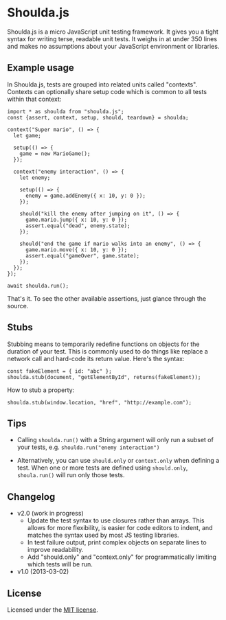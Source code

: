 Shoulda.js
==========
Shoulda.js is a micro JavaScript unit testing framework. It gives you a tight syntax for writing terse,
readable unit tests. It weighs in at under 350 lines and makes no assumptions about your JavaScript
environment or libraries.

Example usage
-------------
In Shoulda.js, tests are grouped into related units called "contexts". Contexts can optionally share setup
code which is common to all tests within that context:

    import * as shoulda from "shoulda.js";
    const {assert, context, setup, should, teardown} = shoulda;

    context("Super mario", () => {
      let game;

      setup(() => {
        game = new MarioGame();
      });

      context("enemy interaction", () => {
        let enemy;

        setup(() => {
          enemy = game.addEnemy({ x: 10, y: 0 });
        });

        should("kill the enemy after jumping on it", () => {
          game.mario.jump({ x: 10, y: 0 });
          assert.equal("dead", enemy.state);
        });

        should("end the game if mario walks into an enemy", () => {
          game.mario.move({ x: 10, y: 0 });
          assert.equal("gameOver", game.state);
        });
      });
    });

    await shoulda.run();

That's it. To see the other available assertions, just glance through the source.

Stubs
-----
Stubbing means to temporarily redefine functions on objects for the duration of your test. This is commonly
used to do things like replace a network call and hard-code its return value. Here's the syntax:

    const fakeElement = { id: "abc" };
    shoulda.stub(document, "getElementById", returns(fakeElement));

How to stub a property:

    shoulda.stub(window.location, "href", "http://example.com");

Tips
----

* Calling `shoulda.run()` with a String argument will only run a subset of your tests, e.g.
  `shoulda.run("enemy interaction")`

* Alternatively, you can use `should.only` or `context.only` when defining a test. When one or more
  tests are defined using `should.only`, `shoula.run()` will run only those tests.

Changelog
---------
* v2.0 (work in progress)
  * Update the test syntax to use closures rather than arrays. This allows for more flexibility, is easier for
    code editors to indent, and matches the syntax used by most JS testing libraries.
  * In test failure output, print complex objects on separate lines to improve readability.
  * Add "should.only" and "context.only" for programmatically limiting which tests will be run.
* v1.0 (2013-03-02)

License
-------
Licensed under the [MIT license](http://www.opensource.org/licenses/mit-license.php).
